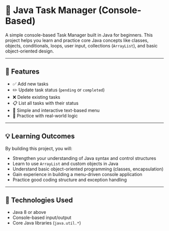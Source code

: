 # 📝 Java Task Manager (Console-Based)

A simple console-based Task Manager built in Java for beginners. This project helps you learn and practice core Java concepts like classes, objects, conditionals, loops, user input, collections (`ArrayList`), and basic object-oriented design.

---

## 🚀 Features

- ✅ Add new tasks
- ✏️ Update task status (`pending` or `completed`)
- ❌ Delete existing tasks
- 📋 List all tasks with their status
- 🎯 Simple and interactive text-based menu
- 🧠 Practice with real-world logic

---

## 💡 Learning Outcomes

By building this project, you will:
- Strengthen your understanding of Java syntax and control structures
- Learn to use `ArrayList` and custom objects in Java
- Understand basic object-oriented programming (classes, encapsulation)
- Gain experience in building a menu-driven console application
- Practice good coding structure and exception handling

---

## 🧱 Technologies Used

- Java 8 or above
- Console-based input/output
- Core Java libraries (`java.util.*`)
